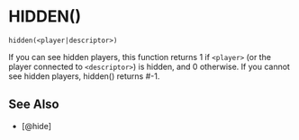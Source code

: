# HIDDEN()
`hidden(<player|descriptor>)`

  If you can see hidden players, this function returns 1 if `<player>` (or the player connected to `<descriptor>`) is hidden, and 0 otherwise. If you cannot see hidden players, hidden() returns #-1.


## See Also
- [@hide]

